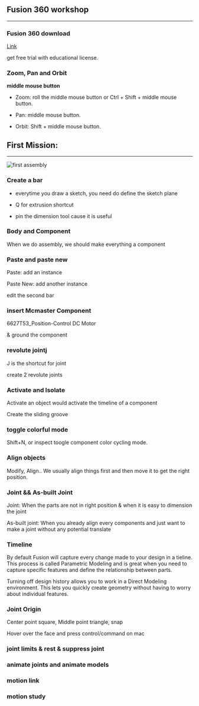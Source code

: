 ## **Fusion 360 workshop**

---

### **Fusion 360 download**

[Link](https://www.googleadservices.com/pagead/aclk?sa=L&ai=DChcSEwijgcj8p5r2AhUSicgKHRQNAAoYABADGgJxdQ&ei=poIYYrrgGb_YytMP75ynqAY&ohost=www.google.com&cid=CAASEuRo9_AnOZVRNGLZZcOEryXrqw&sig=AOD64_3RAT7U_e18LkS9mZQE5FdGtXto6Q&q&sqi=2&adurl&ved=2ahUKEwi6y7_8p5r2AhU_rHIEHW_OCWUQ0Qx6BAgDEAE)

get free trial with educational license.

### **Zoom, Pan and Orbit**

**middle mouse button**

- Zoom: roll the middle mouse button or Ctrl + Shift + middle mouse button.

- Pan: middle mouse button.

- Orbit: Shift + middle mouse button.

## First Mission:

---

![first assembly]()

### **Create a bar**

- everytime you draw a sketch, you need do define the sketch plane

- Q for extrusion shortcut

- pin the dimension tool cause it is useful

### **Body and Component**

When we do assembly, we should make everything a component

### **Paste and paste new**

Paste: add an instance

Paste New: add another instance

edit the second bar

### **insert Mcmaster Component**

6627T53_Position-Control DC Motor

& ground the component

### **revolute joint**j

J is the shortcut for joint

create 2 revolute joints

### **Activate and Isolate**

Activate an object would activate the timeline of a component

Create the sliding groove

### **toggle colorful mode**

Shift+N, or inspect toogle component color cycling mode.

### **Align objects**

Modify, Align.. We usually align things first and then move it to get the right position.

### **Joint && As-built Joint**

Joint: When the parts are not in right position & when it is easy to dimension the joint

As-built joint: When you already align every components and just want to make a joint without any potential translate

### **Timeline**

By default Fusion will capture every change made to your design in a tieline. This process is called Parametric Modeling and is great when you need to capture specific features and define the relationship between parts.

Turning off design history allows you to work in a Direct Modeling environment. This lets you quickly create geometry without having to worry about individual features.

### **Joint Origin**

Center point square, Middle point triangle, snap

Hover over the face and press control/command on mac

### **joint limits & rest & suppress joint**

### **animate joints and animate models**

### **motion link**

### **motion study**
